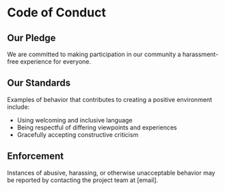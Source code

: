 # Code of Conduct

## Our Pledge
We are committed to making participation in our community a harassment-free experience for everyone.

## Our Standards
Examples of behavior that contributes to creating a positive environment include:
- Using welcoming and inclusive language
- Being respectful of differing viewpoints and experiences
- Gracefully accepting constructive criticism

## Enforcement
Instances of abusive, harassing, or otherwise unacceptable behavior may be reported by contacting the project team at [email].
